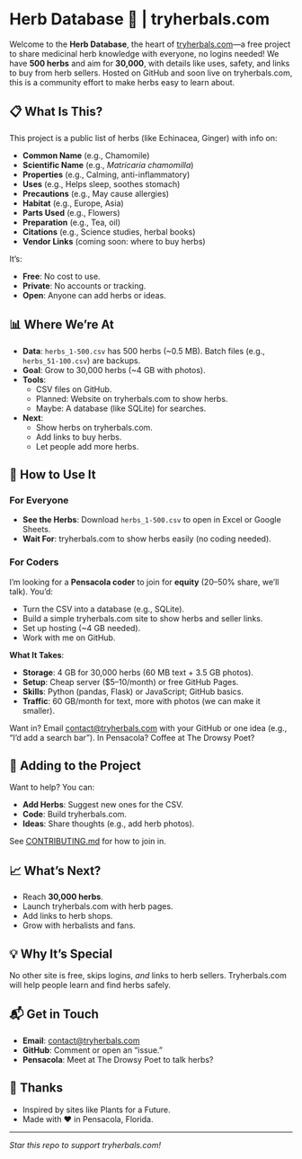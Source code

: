 # Herb Database 🌿 | tryherbals.com

Welcome to the **Herb Database**, the heart of [tryherbals.com](https://tryherbals.com)—a free project to share medicinal herb knowledge with everyone, no logins needed! We have **500 herbs** and aim for **30,000**, with details like uses, safety, and links to buy from herb sellers. Hosted on GitHub and soon live on tryherbals.com, this is a community effort to make herbs easy to learn about.

## 📋 What Is This?

This project is a public list of herbs (like Echinacea, Ginger) with info on:
- **Common Name** (e.g., Chamomile)
- **Scientific Name** (e.g., *Matricaria chamomilla*)
- **Properties** (e.g., Calming, anti-inflammatory)
- **Uses** (e.g., Helps sleep, soothes stomach)
- **Precautions** (e.g., May cause allergies)
- **Habitat** (e.g., Europe, Asia)
- **Parts Used** (e.g., Flowers)
- **Preparation** (e.g., Tea, oil)
- **Citations** (e.g., Science studies, herbal books)
- **Vendor Links** (coming soon: where to buy herbs)

It’s:
- **Free**: No cost to use.
- **Private**: No accounts or tracking.
- **Open**: Anyone can add herbs or ideas.

## 📊 Where We’re At

- **Data**: `herbs_1-500.csv` has 500 herbs (~0.5 MB). Batch files (e.g., `herbs_51-100.csv`) are backups.
- **Goal**: Grow to 30,000 herbs (~4 GB with photos).
- **Tools**:
  - CSV files on GitHub.
  - Planned: Website on tryherbals.com to show herbs.
  - Maybe: A database (like SQLite) for searches.
- **Next**:
  - Show herbs on tryherbals.com.
  - Add links to buy herbs.
  - Let people add more herbs.

## 🚀 How to Use It

### For Everyone
- **See the Herbs**: Download `herbs_1-500.csv` to open in Excel or Google Sheets.
- **Wait For**: tryherbals.com to show herbs easily (no coding needed).

### For Coders
I’m looking for a **Pensacola coder** to join for **equity** (20–50% share, we’ll talk). You’d:
- Turn the CSV into a database (e.g., SQLite).
- Build a simple tryherbals.com site to show herbs and seller links.
- Set up hosting (~4 GB needed).
- Work with me on GitHub.

**What It Takes**:
- **Storage**: 4 GB for 30,000 herbs (60 MB text + 3.5 GB photos).
- **Setup**: Cheap server ($5–10/month) or free GitHub Pages.
- **Skills**: Python (pandas, Flask) or JavaScript; GitHub basics.
- **Traffic**: 60 GB/month for text, more with photos (we can make it smaller).

Want in? Email contact@tryherbals.com with your GitHub or one idea (e.g., “I’d add a search bar”). In Pensacola? Coffee at The Drowsy Poet?

## 🤝 Adding to the Project

Want to help? You can:
- **Add Herbs**: Suggest new ones for the CSV.
- **Code**: Build tryherbals.com.
- **Ideas**: Share thoughts (e.g., add herb photos).

See [CONTRIBUTING.md](CONTRIBUTING.md) for how to join in.

## 📈 What’s Next?
- Reach **30,000 herbs**.
- Launch tryherbals.com with herb pages.
- Add links to herb shops.
- Grow with herbalists and fans.

## 💡 Why It’s Special
No other site is free, skips logins, *and* links to herb sellers. Tryherbals.com will help people learn and find herbs safely.

## 📬 Get in Touch
- **Email**: contact@tryherbals.com
- **GitHub**: Comment or open an “issue.”
- **Pensacola**: Meet at The Drowsy Poet to talk herbs?

## 🙏 Thanks
- Inspired by sites like Plants for a Future.
- Made with ❤️ in Pensacola, Florida.

---

*Star this repo to support tryherbals.com!*

